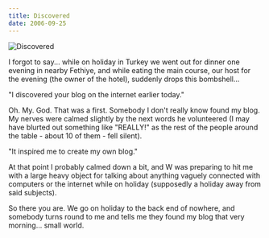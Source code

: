 ```yaml
---
title: Discovered
date: 2006-09-25
---
```


![Discovered](https://source.unsplash.com/Pll7AP6NFpY/1600x900)

I forgot to say... while on holiday in Turkey we went out for dinner one evening in nearby Fethiye, and while eating the main course, our host for the evening (the owner of the hotel), suddenly drops this bombshell...

"I discovered your blog on the internet earlier today."

Oh. My. God. That was a first. Somebody I don't really know found my blog. My nerves were calmed slightly by the next words he volunteered (I may have blurted out something like "REALLY!" as the rest of the people around the table - about 10 of them - fell silent).

"It inspired me to create my own blog."

At that point I probably calmed down a bit, and W was preparing to hit me with a large heavy object for talking about anything vaguely connected with computers or the internet while on holiday (supposedly a holiday away from said subjects).

So there you are. We go on holiday to the back end of nowhere, and somebody turns round to me and tells me they found my blog that very morning... small world.